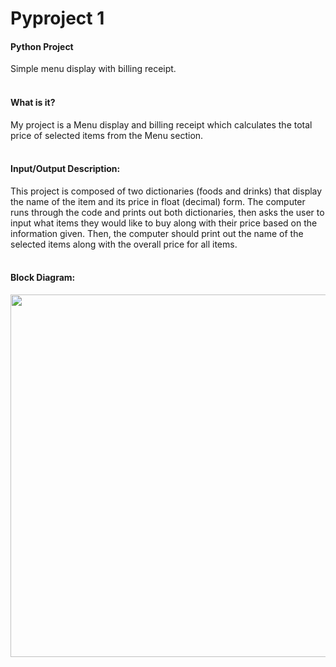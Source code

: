 <h1>Pyproject 1</h1>
<h4> Python Project</h4>
Simple menu display with billing receipt.
<br>
<br>
<h4>What is it?</h4>
My project is a Menu display and billing receipt which calculates the total price of selected items from the Menu section.
<br>
<br>
<h4>Input/Output Description:</h4>
This project is composed of two dictionaries (foods and drinks) that display the name of the item and its price in float (decimal) form. The computer runs through the code and prints out both dictionaries, then asks the user to input what items they would like to buy along with their price based on the information given. Then, the computer should print out the name of the selected items along with the overall price for all items.
<br>
<br>
<h4>Block Diagram:</h4>
<img width="580", src="https://github.com/cfdulce/pyproject1/assets/141872577/cb7be3dd-b295-46ab-995a-b856e67c70b5"/>
